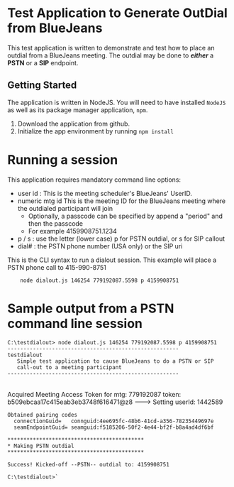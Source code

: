 

# Test Application to Generate OutDial from BlueJeans

This test application is written to demonstrate and test how to place an outdial from a BlueJeans meeting.  The outdial may be done to ***either*** a **PSTN** or a **SIP** endpoint.

## Getting Started
The application is written in NodeJS.  You will need to have installed `NodeJS` as well as its package manager application, `npm`.



1. Download the application from github.
2. Initialize the app environment by running `npm install`


# Running a session
This application requires mandatory command line options:

- user id :  This is the meeting scheduler's BlueJeans' UserID.
- numeric mtg id This is the meeting ID for the BlueJeans meeting where the outdialed participant will join
  - Optionally, a passcode can be specified by append a "period" and then the passcode
  - For example 4159908751.1234
- p / s : use the letter (lower case) p for PSTN outdial, or s for SIP callout
- dial# : the PSTN phone number (USA only) or the SIP uri


This is the CLI syntax to run a dialout session.  This example will place a PSTN phone call to 415-990-8751

		node dialout.js 146254 779192087.5598 p 4159908751






# Sample output from a PSTN command line session


    C:\testdialout> node dialout.js 146254 779192087.5598 p 4159908751
    ------------------------------------------------------
    testdialout
       Simple test application to cause BlueJeans to do a PSTN or SIP
       call-out to a meeting participant
    ------------------------------------------------------


​    
    Acquired Meeting Access Token for mtg: 779192087
     token: b509ebcaa17c415eab3eb3748f616471@z8
    ---> Setting userId: 1442589
    
    Obtained pairing codes
      connectionGuid=   connguid:4ee695fc-48b6-41cd-a356-78235449697e
      seamEndpointGuid= seamguid:f5185206-50f2-4e44-bf2f-b8a4ad4df6bf
    
    *******************************************
    * Making PSTN outdial
    *******************************************
    
    Success! Kicked-off --PSTN-- outdial to: 4159908751
    
    C:\testdialout>`